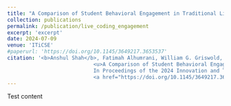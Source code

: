 ```yaml
---
title: "A Comparison of Student Behavioral Engagement in Traditional Live Coding and Active Live Coding Lectures"
collection: publications
permalink: /publication/live_coding_engagement
excerpt: 'excerpt'
date: 2024-07-09
venue: 'ITiCSE'
#paperurl: 'https://doi.org/10.1145/3649217.3653537'
citation: '<b>Anshul Shah</b>, Fatimah Alhumrani, William G. Griswold, Leo Porter, and Adalbert Gerald Soosai Raj. 2024. 
                            <u>A Comparison of Student Behavioral Engagement in Traditional Live Coding and Active Live Coding Lectures</u>. 
                            In Proceedings of the 2024 Innovation and Technology in Computer Science Education V. 1 (ITiCSE 2024), July 8–10, 2024, Milan, Italy. ACM, New York, NY, USA, 7 pages.  
                            <a href="https://doi.org/10.1145/3649217.3653537">https://doi.org/10.1145/3649217.3653537</a>'
---
```


Test content
